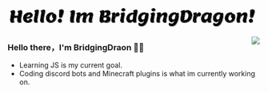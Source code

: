 <p align="center">
  <img alig src="https://github.com/BridgingDragon/BridgingDragon/blob/main/profile.gif" />
</p>

<img align="right" src="https://github-readme-stats.vercel.app/api?username=BridgingDragon&show_icons=true&icon_color=CE1D2D&text_color=718096&bg_color=00000000&hide_title=true&hide_border=true" />

### Hello there，I'm BridgingDraon 🙋‍♂️

- Learning JS is my current goal.
- Coding discord bots and Minecraft plugins is what im currently working on.
